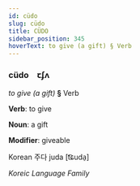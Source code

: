 ```yaml
---
id: cüdo
slug: cüdo
title: CÜDO
sidebar_position: 345
hoverText: to give (a gift) § Verb
---
```


### cüdo&emsp;<span kind="abugida">ꞇʄʌ</span>

*to give (a gift)* **§** Verb

**Verb**: to give

**Noun**: a gift

**Modifier**: giveable

Korean 주다 juda [t͡ɕuda̠]

*Koreic Language Family*